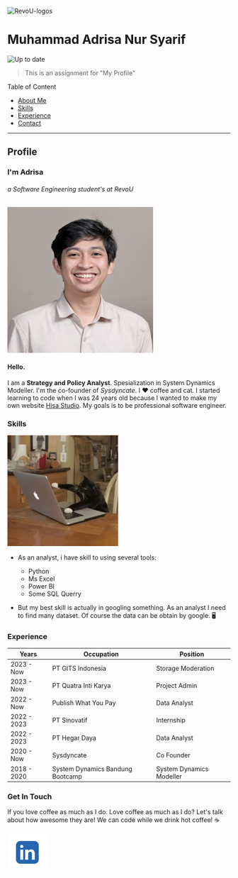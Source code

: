 <!-- RevoU Logos -->
![RevoU-logos](https://pkk.uma.ac.id/wp-content/uploads/2023/06/revo.png "RevoU Logos")
<!-- { width="20%" style="display: block; margin: 0 auto; max-height: 300px;"} -->

<!-- Header md file -->

# Muhammad Adrisa Nur Syarif
![Up to date](https://github.com/ikatyang/emoji-cheat-sheet/workflows/Up%20to%20Date/badge.svg)

<!-- Purpose -->
> This is an assignment for "My Profile"

<!-- Navigation -->
Table of Content
-  [About Me](#Profile "About Me")
-  [Skills](#Skills "My Skills")
-  [Experience](#Experience "My Experience")
-  [Contact](#Get-In-Touch "My Contact")

---

<!-- Content 1: About Me -->

## Profile
### I'm Adrisa 

###### a Software Engineering student's at RevoU

<!-- Footnote RevoU site -->
<!-- [^1]: [RevoU registration](https://revou.co/software-engineering?&eid=1697019632813&targeting=1&cat=D&x6=K) -->

<!-- Profile image -->
![Photos](./assets/profile-img.jpg "Muhammad Adrisa Nur Syarif")
<!-- { width="50%" style="display: block; margin: 0 auto; max-height: 300px; object-fit: cover; object-position: center; border-radius: 10px;"} -->

#### Hello. 
<!-- {style="text-align: center;"} -->

<!-- About me -->
I am a **Strategy and Policy Analyst**. Spesialization in System Dynamics Modeller. I'm the co-founder of *Sysdyncate*. I :heart: coffee and cat. I started learning to code when I was 24 years old because I wanted to make my own website [Hisa Studio](https://www.hisastudio.com/ "Hisa Studio Site"). My goals is to be professional software engineer.


<!-- My Skills -->

### Skills
![Cat-Typing](./assets/cat-typing.gif "Cat Typing")
- As an analyst, i have skill to using several tools:
  - Python
  - Ms Excel
  - Power BI
  - Some SQL Querry

- But my best skill is actually in googling something. As an analyst I need to find many dataset. Of course the data can be obtain by google. :desktop_computer:

### Experience

|Years|Occupation|Position| 
|-----------|--------|-------|
|2023 - Now | PT GITS Indonesia | Storage Moderation |
|2023 - Now | PT Quatra Inti Karya | Project Admin |
|2022 - Now | Publish What You Pay | Data Analyst |
|2022 - 2023 | PT Sinovatif | Internship |
|2022 - 2023 | PT Hegar Daya | Data Analyst |
|2020 - Now | Sysdyncate | Co Founder |
|2018 - 2020 | System Dynamics Bandung Bootcamp | System Dynamics Modeller |

### Get In Touch
If you love coffee as much as I do. 
Love coffee as much as I do? Let's talk about how awesome they are! We can code while we drink hot coffee! :coffee:

[![linked-in](./assets/linkedin-logo.jpg)](https://www.linkedin.com/in/adrisa-syarif/)
